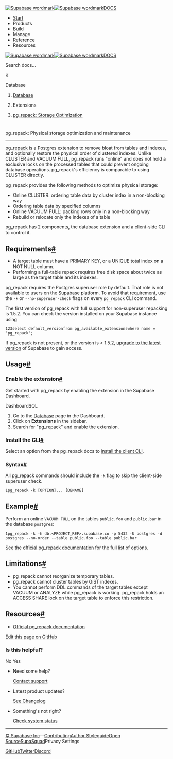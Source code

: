 [![Supabase wordmark](https://supabase.com/docs/_next/image?url=%2Fdocs%2Fsupabase-dark.svg&w=256&q=75&dpl=dpl_5BYG5BkQhU19GEfZfhcgAbeGcRQo)![Supabase wordmark](https://supabase.com/docs/_next/image?url=%2Fdocs%2Fsupabase-light.svg&w=256&q=75&dpl=dpl_5BYG5BkQhU19GEfZfhcgAbeGcRQo)DOCS](https://supabase.com/docs)

-   [Start](https://supabase.com/docs/guides/getting-started)
-   Products
-   Build
-   Manage
-   Reference
-   Resources

[![Supabase wordmark](https://supabase.com/docs/_next/image?url=%2Fdocs%2Fsupabase-dark.svg&w=256&q=75&dpl=dpl_5BYG5BkQhU19GEfZfhcgAbeGcRQo)![Supabase wordmark](https://supabase.com/docs/_next/image?url=%2Fdocs%2Fsupabase-light.svg&w=256&q=75&dpl=dpl_5BYG5BkQhU19GEfZfhcgAbeGcRQo)DOCS](https://supabase.com/docs)

Search docs...

K

Database

1.  [Database](https://supabase.com/docs/guides/database/overview)

3.  Extensions

5.  [pg\_repack: Storage Optimization](https://supabase.com/docs/guides/database/extensions/pg_repack)

# 

pg\_repack: Physical storage optimization and maintenance

* * *

[pg\_repack](https://github.com/reorg/pg_repack) is a Postgres extension to remove bloat from tables and indexes, and optionally restore the physical order of clustered indexes. Unlike CLUSTER and VACUUM FULL, pg\_repack runs "online" and does not hold a exclusive locks on the processed tables that could prevent ongoing database operations. pg\_repack's efficiency is comparable to using CLUSTER directly.

pg\_repack provides the following methods to optimize physical storage:

-   Online CLUSTER: ordering table data by cluster index in a non-blocking way
-   Ordering table data by specified columns
-   Online VACUUM FULL: packing rows only in a non-blocking way
-   Rebuild or relocate only the indexes of a table

pg\_repack has 2 components, the database extension and a client-side CLI to control it.

## Requirements[#](#requirements)

-   A target table must have a PRIMARY KEY, or a UNIQUE total index on a NOT NULL column.
-   Performing a full-table repack requires free disk space about twice as large as the target table and its indexes.

pg\_repack requires the Postgres superuser role by default. That role is not available to users on the Supabase platform. To avoid that requirement, use the `-k` or `--no-superuser-check` flags on every `pg_repack` CLI command.

The first version of pg\_repack with full support for non-superuser repacking is 1.5.2. You can check the version installed on your Supabase instance using

```
123select default_versionfrom pg_available_extensionswhere name = 'pg_repack';
```

If pg\_repack is not present, or the version is < 1.5.2, [upgrade to the latest version](https://supabase.com/docs/guides/platform/upgrading) of Supabase to gain access.

## Usage[#](#usage)

### Enable the extension[#](#enable-the-extension)

Get started with pg\_repack by enabling the extension in the Supabase Dashboard.

DashboardSQL

1.  Go to the [Database](https://supabase.com/dashboard/project/_/database/tables) page in the Dashboard.
2.  Click on **Extensions** in the sidebar.
3.  Search for "pg\_repack" and enable the extension.

### Install the CLI[#](#install-the-cli)

Select an option from the pg\_repack docs to [install the client CLI](https://reorg.github.io/pg_repack/#download).

### Syntax[#](#syntax)

All pg\_repack commands should include the `-k` flag to skip the client-side superuser check.

```
1pg_repack -k [OPTION]... [DBNAME]
```

## Example[#](#example)

Perform an online `VACUUM FULL` on the tables `public.foo` and `public.bar` in the database `postgres`:

```
1pg_repack -k -h db.<PROJECT_REF>.supabase.co -p 5432 -U postgres -d postgres --no-order --table public.foo --table public.bar
```

See the [official pg\_repack documentation](https://reorg.github.io/pg_repack/) for the full list of options.

## Limitations[#](#limitations)

-   pg\_repack cannot reorganize temporary tables.
-   pg\_repack cannot cluster tables by GiST indexes.
-   You cannot perform DDL commands of the target tables except VACUUM or ANALYZE while pg\_repack is working. pg\_repack holds an ACCESS SHARE lock on the target table to enforce this restriction.

## Resources[#](#resources)

-   [Official pg\_repack documentation](https://reorg.github.io/pg_repack/)

[Edit this page on GitHub](https://github.com/supabase/supabase/blob/master/apps/docs/content/guides/database/extensions/pg_repack.mdx)

### Is this helpful?

No Yes

-   Need some help?
    
    [Contact support](https://supabase.com/support)
-   Latest product updates?
    
    [See Changelog](https://supabase.com/changelog)
-   Something's not right?
    
    [Check system status](https://status.supabase.com/)

* * *

[© Supabase Inc](https://supabase.com/)—[Contributing](https://github.com/supabase/supabase/blob/master/apps/docs/DEVELOPERS.md)[Author Styleguide](https://github.com/supabase/supabase/blob/master/apps/docs/CONTRIBUTING.md)[Open Source](https://supabase.com/open-source)[SupaSquad](https://supabase.com/supasquad)Privacy Settings

[GitHub](https://github.com/supabase/supabase)[Twitter](https://twitter.com/supabase)[Discord](https://discord.supabase.com/)